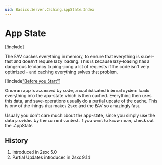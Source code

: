 ```yaml
---
uid: Basics.Server.Caching.AppState.Index
---
```


# App State

[!include[](~/pages/basics/stack/_shared-float-summary.md)]
<style>.context-box-summary .data-data { visibility: visible; } </style>

The EAV caches everything in memory, to ensure that everything is super-fast and doesn't require lazy loading. This is because lazy-loading has a dangerous tendancy to ping-pong a lot of requests if the code isn't very optimized - and caching everything solves that problem. 

[!include["Before you Start"](~/shared/before-you-start-idynamicentity.md)]

Once an app is accessed by code, a sophisticated internal system loads everything into the app-state which is then cached. Everything then uses this data, and save-operations usually do a partial update of the cache. This is one of the things that makes 2sxc and the EAV so amazingly fast. 

Usually you don't care much about the app-state, since you simply use the data provided by the current context. If you want to know more, check out the [](xref:ToSic.Eav.Apps).AppState.

## History

1. Introduced in 2sxc 5.0
1. Partial Updates introduced in 2sxc 9.14
